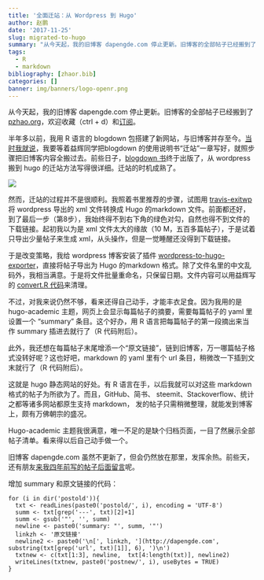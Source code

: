 ```yaml
---
title: '全面迁站：从 Wordpress 到 Hugo'
author: 赵鹏
date: '2017-11-25'
slug: migrated-to-hugo
summary: "从今天起，我的旧博客 dapengde.com 停止更新。旧博客的全部帖子已经搬到了 pzhao.org."
tags:
  - R
  - markdown
bibliography: [zhaor.bib]
categories: []
banner: img/banners/logo-openr.png
---
```


从今天起，我的旧博客 dapengde.com 停止更新。旧博客的全部帖子已经搬到了 [pzhao.org](http://www.pzhao.org)，欢迎收藏（ctrl + d）和[订阅](http://www.pzhao.org/zh/index.xml)。

<!--more-->

半年多以前，我用 R 语言的 blogdown 包搭建了新网站，与旧博客并存至今。[当时我就说](http://www.pzhao.org/archives/19323/)，我要等着益辉同学把blogdown 的使用说明书“迁站”一章写好，就照步骤把旧博客内容全搬过去。前些日子，[blogdown 书](https://bookdown.org/yihui/blogdown)终于出版了，从 wordpress 搬到 hugo 的迁站方法写得很详细。迁站的时机成熟了。

![](https://media.defense.gov/2012/Mar/19/2000168920/670/394/0/120319-F-JZ014-905.JPG)

然而，迁站的过程并不是很顺利。我照着书里推荐的步骤，试图用 [travis-exitwp](https://github.com/yihui/travis-exitwp) 将 wordpress 导出的 xml 文件转换成 Hugo 的markdown 文件。前面都还好，到了最后一步（第8步），我始终得不到右下角的绿色对勾，自然也得不到文件的下载链接。起初我以为是 xml 文件太大的缘故（10 M，五百多篇帖子），于是试着只导出少量帖子来生成 xml，从头操作，但是一觉睡醒还没得到下载链接。

于是改变策略，我给 wordpress 博客安装了插件 [wordpress-to-hugo-exporter](https://github.com/SchumacherFM/wordpress-to-hugo-exporter)，直接将帖子导出为 Hugo 的markdown 格式。除了文件名里的中文乱码外，我相当满意。于是将文件批量重命名，只保留日期。文件内容可以用益辉写的 [convert.R 代码](https://github.com/yihui/oldblog_xml/blob/master/convert.R)来清理。

不过，对我来说仍然不够，看来还得自己动手，才能丰衣足食。因为我用的是 hugo-academic 主题，网页上会显示每篇帖子的摘要，需要每篇帖子的 yaml 里设置一个 “summary” 条目。这个好办，用 R 语言把每篇帖子的第一段摘出来当作 summary 插进去就行了（R 代码附后）。

此外，我还想在每篇帖子末尾增添一个“原文链接”，链到旧博客，万一哪篇帖子格式没转好呢？这也好吧，markdown 的 yaml 里有个 url 条目，稍微改一下插到文末就行了（R 代码附后）。

这就是 hugo 静态网站的好处。有 R 语言在手，以后我就可以对这些 markdown 格式的帖子为所欲为了。而且，GitHub、简书、 steemit、Stackoverflow、统计之都等诸多网站都原生支持 markdown， 发的帖子只需稍微整理，就能发到博客上，颇有万佛朝宗的盛况。

Hugo-academic 主题我很满意，唯一不足的是缺个归档页面，一目了然展示全部帖子清单。看来得以后自己动手做一个。

旧博客 dapengde.com 虽然不更新了，但会仍然放在那里，发挥余热。前些天，还有朋友[来我四年前写的帖子后面留言](http://dapengde.com/archives/14752#comment-153909)呢。

增加 summary 和原文链接的代码：

```
for (i in dir('postold')){
  txt <- readLines(paste0('postold/', i), encoding = 'UTF-8')
  summ <- txt[grep('---', txt)[2]+1]
  summ <- gsub('"', '', summ)
  newline <- paste0('summary: "', summ, '"')
  linkzh <- '原文链接'
  newline2 <- paste0('\n[', linkzh, '](http://dapengde.com', substring(txt[grep('url', txt)[1]], 6), ')\n')
  txtnew <- c(txt[1:3], newline,  txt[4:length(txt)], newline2)
  writeLines(txtnew, paste0('postnew/', i), useBytes = TRUE)
}
```
